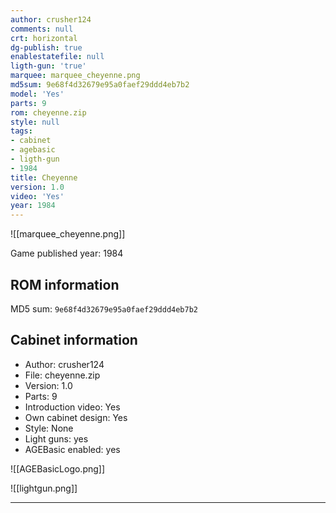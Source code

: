 ```yaml
---
author: crusher124
comments: null
crt: horizontal
dg-publish: true
enablestatefile: null
ligth-gun: 'true'
marquee: marquee_cheyenne.png
md5sum: 9e68f4d32679e95a0faef29ddd4eb7b2
model: 'Yes'
parts: 9
rom: cheyenne.zip
style: null
tags:
- cabinet
- agebasic
- ligth-gun
- 1984
title: Cheyenne
version: 1.0
video: 'Yes'
year: 1984
---
```


![[marquee_cheyenne.png]]

Game published year: 1984

## ROM information

MD5 sum: `9e68f4d32679e95a0faef29ddd4eb7b2` 

## Cabinet information

- Author: crusher124
- File: cheyenne.zip
- Version: 1.0
- Parts: 9
- Introduction video: Yes
- Own cabinet design: Yes
- Style: None
- Light guns: yes
- AGEBasic enabled: yes

![[AGEBasicLogo.png]]
 
![[lightgun.png]]
 
---

